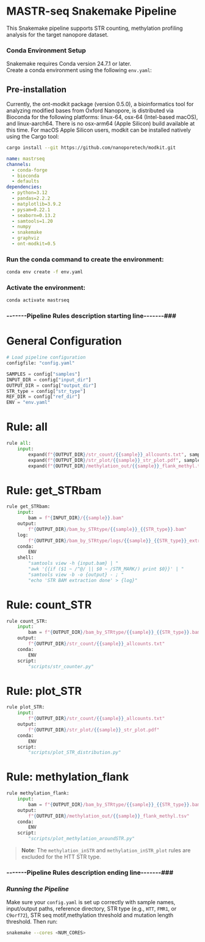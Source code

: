 # MASTR-seq Snakemake Pipeline

This Snakemake pipeline supports STR counting, methylation profiling analysis for the target nanopore dataset.

### Conda Environment Setup
Snakemake requires Conda version 24.7.1 or later.  
Create a conda environment using the following `env.yaml`:
## Pre-installation

Currently, the ont-modkit package (version 0.5.0), a bioinformatics tool for analyzing modified bases from Oxford Nanopore, is distributed via Bioconda for the following platforms: linux-64, osx-64 (Intel-based macOS), and linux-aarch64. There is no osx-arm64 (Apple Silicon) build available at this time.
For macOS Apple Silicon users, modkit can be installed natively using the Cargo tool:

```bash
cargo install --git https://github.com/nanoporetech/modkit.git
```
```yaml
name: mastrseq
channels:
  - conda-forge
  - bioconda
  - defaults
dependencies:
  - python=3.12
  - pandas=2.2.2
  - matplotlib=3.9.2
  - pysam=0.22.1
  - seaborn=0.13.2
  - samtools=1.20
  - numpy
  - snakemake
  - graphviz
  - ont-modkit=0.5
```

### Run the conda command to create the environment:

```bash
conda env create -f env.yaml
```

### Activate the environment:

```bash
conda activate mastrseq
```

### -------Pipeline Rules description starting line-------###

# General Configuration

```python
# Load pipeline configuration
configfile: "config.yaml"

SAMPLES = config["samples"]
INPUT_DIR = config["input_dir"]
OUTPUT_DIR = config["output_dir"]
STR_type = config["str_type"]
REF_DIR = config["ref_dir"]
ENV = "env.yaml"
```

# Rule: all

```python
rule all:
    input:
        expand(f"{OUTPUT_DIR}/str_count/{{sample}}_allcounts.txt", sample=SAMPLES),
        expand(f"{OUTPUT_DIR}/str_plot/{{sample}}_str_plot.pdf", sample=SAMPLES),
        expand(f"{OUTPUT_DIR}/methylation_out/{{sample}}_flank_methyl.tsv", sample=SAMPLES)
```

# Rule: get_STRbam

```python
rule get_STRbam:
    input:
        bam = f"{INPUT_DIR}/{{sample}}.bam"
    output:
        f"{OUTPUT_DIR}/bam_by_STRtype/{{sample}}_{{STR_type}}.bam"
    log:
        f"{OUTPUT_DIR}/bam_by_STRtype/logs/{{sample}}_{{STR_type}}_extract.log"
    conda:
        ENV
    shell:
        "samtools view -h {input.bam} | "
        "awk '{{if ($1 ~ /^@/ || $0 ~ /STR_MARK/) print $0}}' | "
        "samtools view -b -o {output} - ; "
        "echo 'STR BAM extraction done' > {log}"
```

# Rule: count_STR

```python
rule count_STR:
    input:
        bam = f"{OUTPUT_DIR}/bam_by_STRtype/{{sample}}_{{STR_type}}.bam"
    output:
        f"{OUTPUT_DIR}/str_count/{{sample}}_allcounts.txt"
    conda:
        ENV
    script:
        "scripts/str_counter.py"
```

# Rule: plot_STR

```python
rule plot_STR:
    input:
        f"{OUTPUT_DIR}/str_count/{{sample}}_allcounts.txt"
    output:
        f"{OUTPUT_DIR}/str_plot/{{sample}}_str_plot.pdf"
    conda:
        ENV
    script:
        "scripts/plot_STR_distribution.py"
```

# Rule: methylation_flank

```python
rule methylation_flank:
    input:
        bam = f"{OUTPUT_DIR}/bam_by_STRtype/{{sample}}_{{STR_type}}.bam"
    output:
        f"{OUTPUT_DIR}/methylation_out/{{sample}}_flank_methyl.tsv"
    conda:
        ENV
    script:
        "scripts/plot_methylation_aroundSTR.py"
```

> **Note**: The `methylation_inSTR` and `methylation_inSTR_plot` rules are excluded for the HTT STR type.
### -------Pipeline Rules description ending line-------###

### ***Running the Pipeline*** ###

Make sure your `config.yaml` is set up correctly with sample names, input/output paths, reference directory, STR type (e.g., `HTT`, `FMR1`, or `C9orf72`), STR seq motif,methylation threshold and mutation length threshold. Then run:

```bash
snakemake --cores <NUM_CORES>
```
